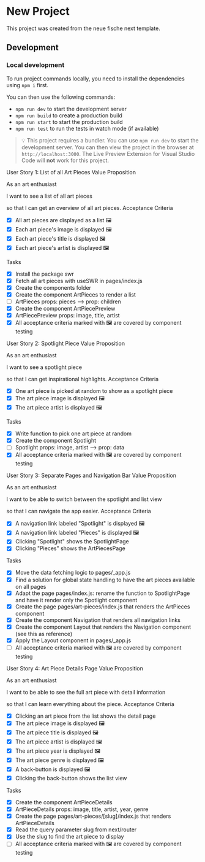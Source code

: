 # New Project

This project was created from the neue fische next template.

## Development

### Local development

To run project commands locally, you need to install the dependencies using `npm i` first.

You can then use the following commands:

- `npm run dev` to start the development server
- `npm run build` to create a production build
- `npm run start` to start the production build
- `npm run test` to run the tests in watch mode (if available)

> 💡 This project requires a bundler. You can use `npm run dev` to start the development server. You can then view the project in the browser at `http://localhost:3000`. The Live Preview Extension for Visual Studio Code will **not** work for this project.

User Story 1: List of all Art Pieces
Value Proposition

As an art enthusiast

I want to see a list of all art pieces

so that I can get an overview of all art pieces.
Acceptance Criteria

- [x] All art pieces are displayed as a list 🖼️
- [x] Each art piece's image is displayed 🖼️
- [x] Each art piece's title is displayed 🖼️
- [x] Each art piece's artist is displayed 🖼️

Tasks

- [x] Install the package swr
- [x] Fetch all art pieces with useSWR in pages/index.js
- [x] Create the components folder
- [x] Create the component ArtPieces to render a list
- [ ] ArtPieces props: pieces --> prop: children
- [x] Create the component ArtPiecePreview
- [x] ArtPiecePreview props: image, title, artist
- [x] All acceptance criteria marked with 🖼️ are covered by component testing

User Story 2: Spotlight Piece
Value Proposition

As an art enthusiast

I want to see a spotlight piece

so that I can get inspirational highlights.
Acceptance Criteria

- [x] One art piece is picked at random to show as a spotlight piece
- [x] The art piece image is displayed 🖼️
- [x] The art piece artist is displayed 🖼️

Tasks

- [x] Write function to pick one art piece at random
- [x] Create the component Spotlight
- [ ] Spotlight props: image, artist --> prop: data
- [x] All acceptance criteria marked with 🖼️ are covered by component testing

User Story 3: Separate Pages and Navigation Bar
Value Proposition

As an art enthusiast

I want to be able to switch between the spotlight and list view

so that I can navigate the app easier.
Acceptance Criteria

- [x] A navigation link labeled "Spotlight" is displayed 🖼️
- [x] A navigation link labeled "Pieces" is displayed 🖼️
- [x] Clicking "Spotlight" shows the SpotlightPage
- [x] Clicking "Pieces" shows the ArtPiecesPage

Tasks

- [x] Move the data fetching logic to pages/\_app.js
- [x] Find a solution for global state handling to have the art pieces available on all pages
- [x] Adapt the page pages/index.js: rename the function to SpotlightPage and have it render only the Spotlight component
- [x] Create the page pages/art-pieces/index.js that renders the ArtPieces component
- [x] Create the component Navigation that renders all navigation links
- [x] Create the component Layout that renders the Navigation component (see this as reference)
- [x] Apply the Layout component in pages/\_app.js
- [ ] All acceptance criteria marked with 🖼️ are covered by component testing

User Story 4: Art Piece Details Page
Value Proposition

As an art enthusiast

I want to be able to see the full art piece with detail information

so that I can learn everything about the piece.
Acceptance Criteria

- [x] Clicking an art piece from the list shows the detail page
- [x] The art piece image is displayed 🖼️
- [x] The art piece title is displayed 🖼️
- [x] The art piece artist is displayed 🖼️
- [x] The art piece year is displayed 🖼️
- [x] The art piece genre is displayed 🖼️
- [x] A back-button is displayed 🖼️
- [x] Clicking the back-button shows the list view

Tasks

- [x] Create the component ArtPieceDetails
- [x] ArtPieceDetails props: image, title, artist, year, genre
- [x] Create the page pages/art-pieces/[slug]/index.js that renders ArtPieceDetails
- [x] Read the query parameter slug from next/router
- [x] Use the slug to find the art piece to display
- [ ] All acceptance criteria marked with 🖼️ are covered by component testing
